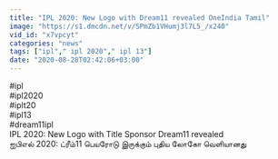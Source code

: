```yaml
---
title: "IPL 2020: New Logo with Dream11 revealed OneIndia Tamil"
image: "https://s1.dmcdn.net/v/SPmZb1VHumj3l7L5_/x240"
vid_id: "x7vpcyt"
categories: "news"
tags: ["ipl"," ipl 2020"," ipl 13"]
date: "2020-08-28T02:42:06+03:00"
---
```

#ipl  <br>#ipl2020  <br>#iplt20  <br>#ipl13  <br>#dream11ipl  <br>IPL 2020: New Logo with Title Sponsor Dream11 revealed  <br>ஐபிஎல் 2020: ட்ரீம்11 பெயரோடு இருக்கும்  புதிய லோகோ வெளியானது
